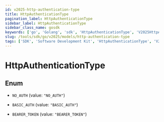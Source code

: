 ```yaml
---
id: v2025-http-authentication-type
title: HttpAuthenticationType
pagination_label: HttpAuthenticationType
sidebar_label: HttpAuthenticationType
sidebar_class_name: gosdk
keywords: ['go', 'Golang', 'sdk', 'HttpAuthenticationType', 'V2025HttpAuthenticationType'] 
slug: /tools/sdk/go/v2025/models/http-authentication-type
tags: ['SDK', 'Software Development Kit', 'HttpAuthenticationType', 'V2025HttpAuthenticationType']
---
```


# HttpAuthenticationType

## Enum


* `NO_AUTH` (value: `"NO_AUTH"`)

* `BASIC_AUTH` (value: `"BASIC_AUTH"`)

* `BEARER_TOKEN` (value: `"BEARER_TOKEN"`)


